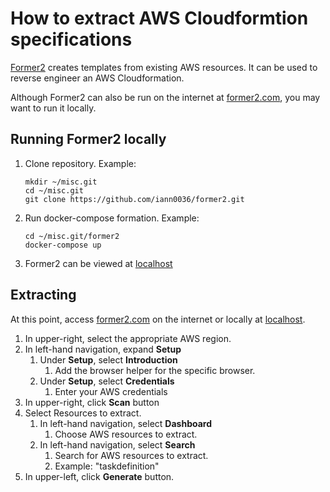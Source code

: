 # How to extract AWS Cloudformtion specifications

[Former2](https://github.com/iann0036/former2) creates templates
from existing AWS resources.
It can be used to reverse engineer an AWS Cloudformation.

Although Former2 can also be run on the internet at
[former2.com](https://former2.com/),
you may want to run it locally.

## Running Former2 locally

1. Clone repository.
   Example:

    ```console
    mkdir ~/misc.git
    cd ~/misc.git
    git clone https://github.com/iann0036/former2.git
    ```

1. Run docker-compose formation.
   Example:

    ```console
    cd ~/misc.git/former2
    docker-compose up
    ```

1. Former2 can be viewed at
   [localhost](http://localhost)


## Extracting

At this point, access
[former2.com](https://former2.com/) on the internet
or locally at
[localhost](http://localhost).


1. In upper-right, select the appropriate AWS region.
1. In left-hand navigation, expand **Setup**
    1. Under **Setup**, select **Introduction**
        1. Add the browser helper for the specific browser.
    1. Under **Setup**, select **Credentials**
        1. Enter your AWS credentials
1. In upper-right, click **Scan** button
1. Select Resources to extract.
    1. In left-hand navigation, select **Dashboard**
        1. Choose AWS resources to extract.
    1. In left-hand navigation, select **Search**
        1. Search for AWS resources to extract.
        1. Example: "taskdefinition"
1. In upper-left, click **Generate** button.
